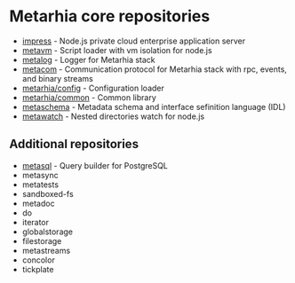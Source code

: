 # Metarhia core repositories

- [impress](https://github.com/metarhia/impress) - Node.js private cloud
  enterprise application server
- [metavm](https://github.com/metarhia/metavm) - Script loader with vm isolation
  for node.js
- [metalog](https://github.com/metarhia/metalog) - Logger for Metarhia stack
- [metacom](https://github.com/metarhia/metacom) - Communication protocol for
  Metarhia stack with rpc, events, and binary streams
- [metarhia/config](https://github.com/metarhia/config) - Configuration loader
- [metarhia/common](https://github.com/metarhia/common) - Common library
- [metaschema](https://github.com/metarhia/metaschema) - Metadata schema and
  interface sefinition language (IDL)
- [metawatch](https://github.com/metarhia/metawatch) - Nested directories watch
  for node.js

## Additional repositories

- [metasql](https://github.com/metarhia/metasql) - Query builder for PostgreSQL
- metasync
- metatests
- sandboxed-fs
- metadoc
- do
- iterator
- globalstorage
- filestorage
- metastreams
- concolor
- tickplate
